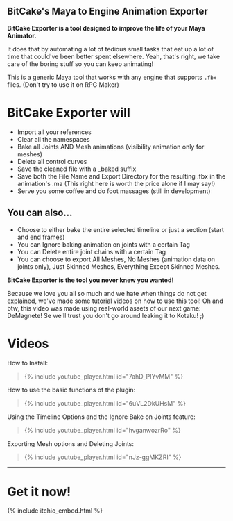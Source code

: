 ## BitCake's Maya to Engine Animation Exporter

**BitCake Exporter is a tool designed to improve the life of your Maya Animator.**

It does that by automating a lot of tedious small tasks that eat up a lot of time that could've been better spent elsewhere.
Yeah, that's right, we take care of the boring stuff so you can keep animating!

This is a generic Maya tool that works with any engine that supports `.fbx` files. (Don't try to use it on RPG Maker)

# BitCake Exporter will
- Import all your references
- Clear all the namespaces
- Bake all Joints AND Mesh animations (visibility animation only for meshes)
- Delete all control curves
- Save the cleaned file with a _baked suffix
- Save both the File Name and Export Directory for the resulting .fbx in the animation's .ma (This right here is worth the price alone if I may say!)
- Serve you some coffee and do foot massages (still in development)

## You can also...
- Choose to either bake the entire selected timeline or just a section (start and end frames)
- You can Ignore baking animation on joints with a certain Tag
- You can Delete entire joint chains with a certain Tag
- You can choose to export All Meshes, No Meshes (animation data on joints only), Just Skinned Meshes, Everything Except Skinned Meshes.

**BitCake Exporter is the tool you never knew you wanted!**

Because we love you all so much and we hate when things do not get explained, we've made some tutorial videos on how to use this tool! Oh and btw, this video was made using real-world assets of our next game: DeMagnete! Se we'll trust you don't go around leaking it to Kotaku! ;)

# Videos

How to Install:
> {% include youtube_player.html id="7ahD_PIYvMM" %}

How to use the basic functions of the plugin:
> {% include youtube_player.html id="6uVL2DkUHsM" %}

Using the Timeline Options and the Ignore Bake on Joints feature:
> {% include youtube_player.html id="hvganwozrRo" %}

Exporting Mesh options and Deleting Joints:
> {% include youtube_player.html id="nJz-ggMKZRI" %}

***

# Get it now!

{% include itchio_embed.html %}
